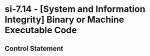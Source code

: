 # si-7.14 - \[System and Information Integrity\] Binary or Machine Executable Code

## Control Statement
